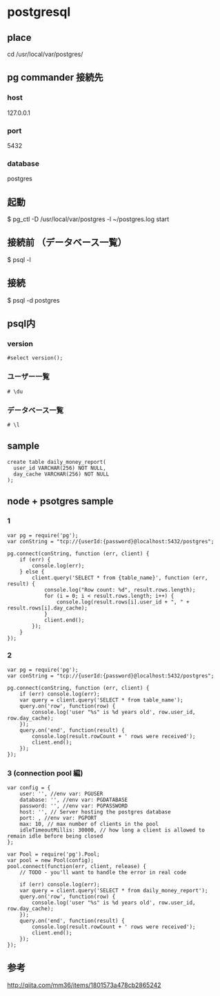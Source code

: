 # postgresql 
## place
cd /usr/local/var/postgres/

## pg commander 接続先
### host
127.0.0.1 
### port
5432
### database
postgres

## 起動
$ pg_ctl -D /usr/local/var/postgres -l ~/postgres.log start

## 接続前 （データベース一覧）
$ psql -l

## 接続
$ psql -d postgres

## psql内
### version
`#select version();`

### ユーザー一覧
`# \du`

### データベース一覧
`# \l`


## sample
```
create table daily_money_report(
  user_id VARCHAR(256) NOT NULL,
  day_cache VARCHAR(256) NOT NULL
);
```


## node + psotgres sample
### 1

```
var pg = require('pg');
var conString = "tcp://{userId:{password}@localhost:5432/postgres";

pg.connect(conString, function (err, client) {
    if (err) {
        console.log(err);
    } else {
        client.query('SELECT * from {table_name}', function (err, result) {
            console.log("Row count: %d", result.rows.length);
            for (i = 0; i < result.rows.length; i++) {
                console.log(result.rows[i].user_id + ", " + result.rows[i].day_cache);
            }
            client.end();
        });
    }
});

```

### 2

```
var pg = require('pg');
var conString = "tcp://{userId:{password}@localhost:5432/postgres";

pg.connect(conString, function (err, client) {
    if (err) console.log(err);
    var query = client.query('SELECT * from table_name');
    query.on('row', function(row) {
        console.log('user "%s" is %d years old', row.user_id, row.day_cache);
    });
    query.on('end', function(result) {
        console.log(result.rowCount + ' rows were received');
        client.end();
    });
});

```

### 3 (connection pool 編)

```
var config = {
    user: '', //env var: PGUSER
    database: '', //env var: PGDATABASE
    password: '', //env var: PGPASSWORD
    host: '', // Server hosting the postgres database
    port: , //env var: PGPORT
    max: 10, // max number of clients in the pool
    idleTimeoutMillis: 30000, // how long a client is allowed to remain idle before being closed
};

var Pool = require('pg').Pool;
var pool = new Pool(config);
pool.connect(function(err, client, release) {
    // TODO - you'll want to handle the error in real code

    if (err) console.log(err);
    var query = client.query('SELECT * from daily_money_report');
    query.on('row', function(row) {
        console.log('user "%s" is %d years old', row.user_id, row.day_cache);
    });
    query.on('end', function(result) {
        console.log(result.rowCount + ' rows were received');
        client.end();
    });
});

```



## 参考
http://qiita.com/mm36/items/1801573a478cb2865242